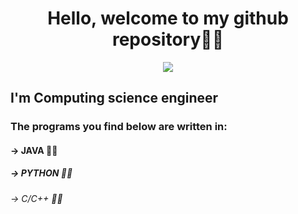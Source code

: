 <h1 align="center">Hello, welcome to my github repository👨‍💻</h1>

<p align="center">
  <img src="https://appkraft.org/static/imgs/cmps/dev.png" />
</p>

<h2>  I'm Computing science engineer </h1>
<h3> The programs you find below are written in:</h3>
<h4>-> JAVA 🐱‍👤 </h4>
<h5>-> PYTHON 🐱‍💻</h5>
<h6>-> C/C++ 🐱‍🚀</h6>






